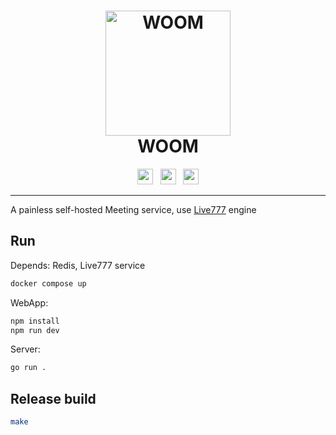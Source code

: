 <h1 align="center">
  <img src="./logo.svg" alt="WOOM" width="200">
  <br>WOOM<br>
</h1>

<div align="center">
    <a href="https://discord.gg/mtSpDNwCAz"><img src="https://img.shields.io/badge/-Discord-424549?style=social&logo=discord" height=25></a>
    &nbsp;
    <a href="https://t.me/binbatlib"><img src="https://img.shields.io/badge/-Telegram-red?style=social&logo=telegram" height=25></a>
    &nbsp;
    <a href="https://twitter.com/binbatlab"><img src="https://img.shields.io/badge/-Twitter-red?style=social&logo=x" height=25></a>
</div>

---

A painless self-hosted Meeting service, use [Live777](https://github.com/binbat/live777) engine

## Run

Depends: Redis, Live777 service

```bash
docker compose up
```

WebApp:

```bash
npm install
npm run dev
```

Server:

```bash
go run .
```


## Release build

```bash
make
```

